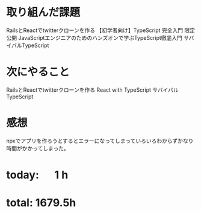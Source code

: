 # 取り組んだ課題
RailsとReactでtwitterクローンを作る 【初学者向け】TypeScript 完全入門 限定公開 JavaScriptエンジニアのためのハンズオンで学ぶTypeScript徹底入門 サバイバルTypeScript

# 次にやること
RailsとReactでtwitterクローンを作る React with TypeScript サバイバルTypeScript

# 感想
npxでアプリを作ろうとするとエラーになってしまっていろいろわからずかなり時間がかかってしまった。

# today: 　 1 h
# total: 1679.5h

